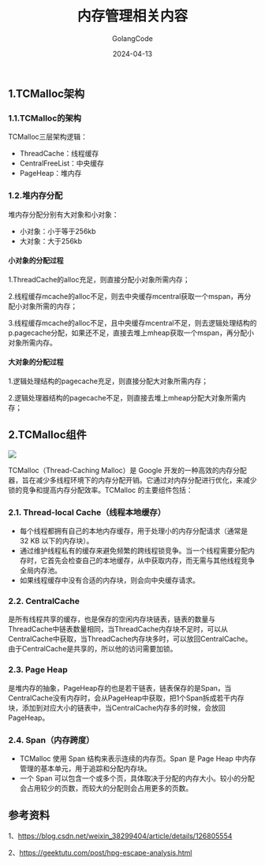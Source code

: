 ﻿---
title: 内存管理相关内容
shortTitle: 10.逃逸分析
description: 内存管理，逃逸分析，内存模型，内存结构
author: GolangCode
category:
  - Go
tags:
 - Go
date: 2024-04-13
---
## 1.TCMalloc架构
### 1.1.TCMalloc的架构
TCMalloc三层架构逻辑：
- ThreadCache：线程缓存
- CentralFreeList：中央缓存
- PageHeap：堆内存
### 1.2.堆内存分配

堆内存分配分别有大对象和小对象：

- 小对象：小于等于256kb
- 大对象：大于256kb


#### 小对象的分配过程

1.ThreadCache的alloc充足，则直接分配小对象所需内存；

2.线程缓存mcache的alloc不足，则去中央缓存mcentral获取一个mspan，再分配小对象所需的内存；

3.线程缓存mcache的alloc不足，且中央缓存mcentral不足，则去逻辑处理结构的p.pagecache分配，如果还不足，直接去堆上mheap获取一个mspan，再分配小对象所需内存。


#### 大对象的分配过程

1.逻辑处理结构的pagecache充足，则直接分配大对象所需内存；

2.逻辑处理器结构的pagecache不足，则直接去堆上mheap分配大对象所需内存；

## 2.TCMalloc组件

![](https://cdn.golangcode.cn/images/202501181615141.png)

TCMalloc（Thread-Caching Malloc）是 Google 开发的一种高效的内存分配器，旨在减少多线程环境下的内存分配开销。它通过对内存分配进行优化，来减少锁的竞争和提高内存分配效率。TCMalloc 的主要组件包括：

### 2.1. **Thread-local Cache（线程本地缓存）**
   - 每个线程都拥有自己的本地内存缓存，用于处理小的内存分配请求（通常是 32 KB 以下的内存块）。
   - 通过维护线程私有的缓存来避免频繁的跨线程锁竞争。当一个线程需要分配内存时，它首先会检查自己的本地缓存，从中获取内存，而无需与其他线程竞争全局内存池。
   - 如果线程缓存中没有合适的内存块，则会向中央缓存请求。

### 2.2. **CentralCache**

是所有线程共享的缓存，也是保存的空闲内存块链表，链表的数量与ThreadCache中链表数量相同，当ThreadCache内存块不足时，可以从CentralCache中获取，当ThreadCache内存块多时，可以放回CentralCache。由于CentralCache是共享的，所以他的访问需要加锁。

### 2.3. **Page Heap**

是堆内存的抽象，PageHeap存的也是若干链表，链表保存的是Span，当CentralCache没有内存时，会从PageHeap中获取，把1个Span拆成若干内存块，添加到对应大小的链表中，当CentralCache内存多的时候，会放回PageHeap。

### 2.4. **Span（内存跨度）**
   - TCMalloc 使用 Span 结构来表示连续的内存页。Span 是 Page Heap 中内存管理的基本单元，用于追踪和分配内存块。
   - 一个 Span 可以包含一个或多个页，具体取决于分配的内存大小。较小的分配会占用较少的页数，而较大的分配则会占用更多的页数。

## 参考资料

1、https://blog.csdn.net/weixin_38299404/article/details/126805554

2、https://geektutu.com/post/hpg-escape-analysis.html
